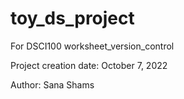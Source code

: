 # toy_ds_project
For DSCI100 worksheet_version_control 

Project creation date: October 7, 2022

Author: Sana Shams
